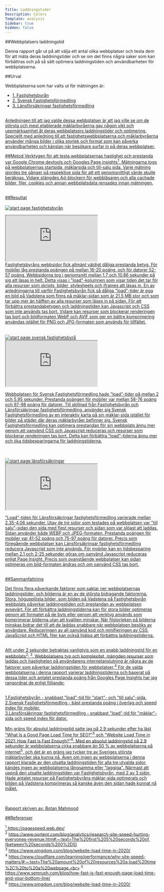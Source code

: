 ```yaml
---
Title: Laddningstider
Description: Colors
Template: analysis
Sidebar: true
hidden: false
---
```


##Webbplatsers laddningstid

Denna rapport går ut på att välja ett antal olika webbplatser och testa dem för att mäta deras laddningstider och se om det finns några saker som kan förbättras och på så sätt optimera laddningstiden och användbarheten för webbplatserna.

##Urval

Webbplatserna som har valts ut för mätningen är: <br>
<div class="link-div">
    <ul>
        <li><a href="https://www.fastighetsbyran.com/sv/sverige" class="links-analys">1. Fastighetsbyrån</a></li>
        <li><a href="https://www.svenskfast.se/" class="links-analys">2. Svensk Fastighetsförmedling</a></li>
        <li><a href="https://www.lansfast.se/" class="links-analys">3. Länsförsäkringar fastighetsförmedling</li>
    </ul>
</div>
<br>
Anledningen till att jag valde dessa webbplatser är att jag ville se om de största och mest etablerade mäklarbyråerna gav någon vikt och uppmärksamhet åt deras webbplatsers laddningstider och optimering. Speciellt med anledning till att fastighetswebbplatserna och mäklarbyråerna använder många bilder i olika storlek och format som kan påverka användbarheten och känslan när besökare surfar in på deras webbplatser.

##Metod
Verktygen för att testa webbplatsernas hastighet och prestanda var Google Chrome devtools och Googles Page insights<sup>1</sup>. Mätningarna togs på webbplatsernas startsida, mäklarsida och till-salu sida. Varje mätning gjordes tre gånger på respektive sida för att ett genomsnittligt värde skulle beräknas. Vidare stängdes Ad-blockern för webbläsaren och alla cachade bilder, filer, cookies och annan webbplatsdata rensades innan mätningen. <br><br>

##Resultat<br><br>
<picture>
    <source media="(min-width: 767px)" srcset="%base_url%/image/fast-start.png?w=900&">
<img class="loadImg" src="%base_url%/image/fast-start.png?w=400&q=100" alt="start page fastighetsbyrån">
</picture>
<br>
<div class="embed-container2">
<iframe src="https://docs.google.com/spreadsheets/d/e/2PACX-1vRSA6nZAZcenukdhxTkMSk5j812gLCxNWwRlyGrKMSz2b8hpseslvkfK8GmKtDFgB5jy9Skgq43UoD9/pubhtml?gid=0&amp;single=true&amp;widget=true&amp;headers=false"></iframe>
</div>
Fastighetsbyråns webbsidor fick allmänt väldigt dåliga prestanda betyg. För mobiler låg prestanda poängen på mellan 16-20 poäng, och för datorer 52-57 poäng. Webbsidorna tog i genomsnitt mellan 1.7 och 10.86 sekunder på sig att läsas in helt. Detta visas i "load"-kolumnen som visar tiden det tar för alla resurser som skripts, bilder, stylesheets och iframes att läsas in. En av anledningarna till varför Fastighetsbyrån fick så dåliga "load"-tider är pga en bild på Vadstena som finns på mäklar-sidan som är 21.5 MB stor och som tar upp mer än hälften av alla resurser som läses in på sidan. För att förbättra prestandabetygen och laddningstiden kan Javascript och CSS som inte används tas bort. Vidare kan resurser som blockerar renderingen tas bort och bildformaten WebP och AVIF som ger en bättre komprimering användas istället för PNG och JPG-formaten som används för tillfället.<br><br><br>

<picture>
    <source media="(min-width: 767px)" srcset="%base_url%/image/svensk-start.png?w=900">

<img class="loadImg" src="%base_url%/image/svensk-start.png?w=400&q=100" alt="start page svensk fastighetsbyrå">
</picture>
<br>

<div class="embed-container2">
<iframe src="https://docs.google.com/spreadsheets/d/e/2PACX-1vRGethpzudlHQ9oX6rGdc15dQU_KTO93j8rPgRqTQs_J8nEWfhQcYNjszW73iYBqShCF319S8BuSExQ/pubhtml?gid=0&amp;single=true&amp;widget=true&amp;headers=false"></iframe>
</div>


Webbplatsen för Svensk Fastighetsförmedling hade "load"-tider på mellan 2 och 5.95 sekunder. Prestanda poängen för mobiler var mellan 58-76 poäng och 97-98 poäng för datorer. Till skillnad från Fastighetsbyrån och Länsförsäkringar fastighetsförmedling, använder sig Svensk Fastighetsförmedling av en interaktiv karta på sin mäklar-sida istället för bilder på städer där deras mäklarbyråer befinner sig. Svensk Fastighetsförmedling kan optimera prestandan för sin webbplats ännu mer genom att oanvänd CSS och Javascript reduceras och resurser som blockerar renderingen tas bort. Detta kan förbättra "load"-tiderna ännu mer och öka tidsbesparingarna för laddningstiderna. <br><br><br>

<picture>
    <source media="(min-width: 767px)" srcset="%base_url%/image/lans-start.png?w=900&">
<img class="loadImg" src="%base_url%/image/lans-start.png?w=400&q=100" alt="start page länsförsäkringar">
</picture>
<br>

<div class="embed-container2">
<iframe src="https://docs.google.com/spreadsheets/d/e/2PACX-1vRGethpzudlHQ9oX6rGdc15dQU_KTO93j8rPgRqTQs_J8nEWfhQcYNjszW73iYBqShCF319S8BuSExQ/pubhtml?gid=586639532&amp;single=true&amp;widget=true&amp;headers=false"></iframe>
</div>

"Load"-tiden för Länsförsäkringar fastighetsförmedling varierade mellan 2.35-4.06 sekunder. Utav de tre sidor som testades på webbplatsen var "till salu"-sidan den sida med flest resurser och sidan som var slöast att laddas. Sidan använder både WEBP och JPEG-formaten. Prestanda poängen för mobiler var 41-52 poäng och 75-97 poäng för datorer. Precis som föregående webbplatser kan Länsförsäkringar fastighetsförmedling
reducera Javascript som inte används. För mobiler kan en tidsbesparing mellan 2.1 och 2-25 sekunder göras om oanvänd Javascript reduceras enligt Page Insight. Precis som ovanstående webbplatser kan sidan optimeras om bild-formaten ändras och om oanvänd CSS tas bort.<br><br>

##Sammanfattning

Det finns flera påverkande faktorer som saktar ner webbplatsernas laddningstider, och bilderna är en av de största bidragande faktorerna. Stora, högupplösta bilder, som bilden på Vadstena på Fastighetsbyrån webbplats påverkar laddningstiden och prestandan av webbplatsen avsevärt. För att förbättra laddningstiderna kan för stora bilder optimeras genom att formatet på de byts eller genom att verktyg används som komprimerar bilderna utan att kvaliten minskar. När filstorleken på bilderna minskas bidrar det till att de laddas snabbare när webbplatsen besöks av användare. Reduceringen av all oanvänd kod och minifieringen av CSS, JavaScript och HTML filer kan också hjälpa att förbättra laddningstiderna.<br><br>


Allt under 2 sekunder betraktas vanligtvis som en snabb laddningstid för en webbplats<sup>2, </sup><sup>3</sup>. Webbplatsens typ och komplexitet, mängden resurser som laddas och hastigheten på användarens internetanslutning är några av de faktorer som påverkar laddningstiden för webbplatser.<sup>4</sup> För de valda webbplatserna i denna rapport varierar laddningstiderna och baserat på dessa tider och antalet prestanda poäng från Googles Page Insights har jag rangordnat de enligt följande:<br><br>

1.Fastighetsbyrån - snabbast "load"-tid för "start"- och "till salu"-sida.<br>
2.Svensk Fastighetsförmedling - bäst prestanda poäng i överlag och speed index för mobiler.<br>
3.Länsförsäkringar fastighetsförmedling - snabbast "load"-tid för "mäklar"-sida och speed index för dator.<br>
<br>
Min gräns för absolut laddningstid satte jag på 2.9 sekunder efter ha läst "What Is a Good Page Load Time for SEO?"<sup>5</sup> och "Website Load Time in 2021: How Fast Is Fast Enough?"<sup>6</sup>. Med en absolut laddningstid på 2.9 sekunder är webbplatserna cirka snabbare än 50 % av webbplatserna på internet<sup>5</sup>, och det är en gräns jag tycker tre av Sveriges största mäklarbyråer ska kunna nå. Även om ingen av webbplatserna i denna rapport klarade av den utsatta laddningstiden för alla tre utvalda sidor, kändes ingen av webbplatserna långsamma eller "laggiga". Närmast att uppnå den utsatte laddningstiden var Fastighetsbyrån, med 2 av 3 sidor. Hade antalet resurser på Fastighetsbyråns mäklar-sida optimerats och bilden på Vadstena komprimeras så kanske även den sidan hade kunnat nå målet.   <br><br><br>

Rapport skriven av: Botan Mahmood

##Referenser

<sup>1</sup> https://pagespeed.web.dev/<br>
<sup>2</sup> https://www.portent.com/blog/analytics/research-site-speed-hurting-everyones-revenue.htm#:~:text=The%20first%205%20seconds%20of,(between%20seconds%200%2D5)<br>
<sup>3</sup> https://www.pingdom.com/blog/website-load-time-in-2020/<br>
<sup>4</sup> https://www.cloudflare.com/learning/performance/why-site-speed-matters/#:~:text=The%20amount%20of%20resources%20a,load%20time%2C%20to%20a%20webpage.<br>
<sup>5</sup> https://www.semrush.com/blog/how-fast-is-fast-enough-page-load-time-and-your-bottom-line/<br>
<sup>6</sup> https://www.pingdom.com/blog/website-load-time-in-2020/<br><br><br>


